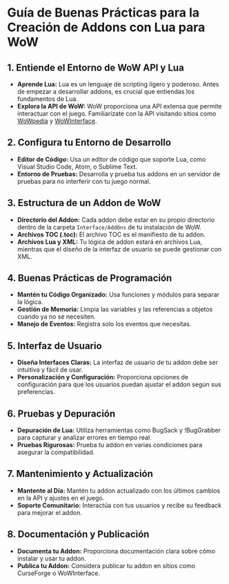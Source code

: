 
# Guía de Buenas Prácticas para la Creación de Addons con Lua para WoW

## 1. Entiende el Entorno de WoW API y Lua

- **Aprende Lua:** Lua es un lenguaje de scripting ligero y poderoso. Antes de empezar a desarrollar addons, es crucial que entiendas los fundamentos de Lua.
- **Explora la API de WoW:** WoW proporciona una API extensa que permite interactuar con el juego. Familiarízate con la API visitando sitios como [WoWpedia](https://wowpedia.fandom.com/wiki/World_of_Warcraft_API) y [WoWInterface](http://wowinterface.com/).

## 2. Configura tu Entorno de Desarrollo

- **Editor de Código:** Usa un editor de código que soporte Lua, como Visual Studio Code, Atom, o Sublime Text.
- **Entorno de Pruebas:** Desarrolla y prueba tus addons en un servidor de pruebas para no interferir con tu juego normal.

## 3. Estructura de un Addon de WoW

- **Directorio del Addon:** Cada addon debe estar en su propio directorio dentro de la carpeta `Interface/AddOns` de tu instalación de WoW.
- **Archivos TOC (.toc):** El archivo TOC es el manifiesto de tu addon.
- **Archivos Lua y XML:** Tu lógica de addon estará en archivos Lua, mientras que el diseño de la interfaz de usuario se puede gestionar con XML.

## 4. Buenas Prácticas de Programación

- **Mantén tu Código Organizado:** Usa funciones y módulos para separar la lógica.
- **Gestión de Memoria:** Limpia las variables y las referencias a objetos cuando ya no se necesiten.
- **Manejo de Eventos:** Registra solo los eventos que necesitas.

## 5. Interfaz de Usuario

- **Diseña Interfaces Claras:** La interfaz de usuario de tu addon debe ser intuitiva y fácil de usar.
- **Personalización y Configuración:** Proporciona opciones de configuración para que los usuarios puedan ajustar el addon según sus preferencias.

## 6. Pruebas y Depuración

- **Depuración de Lua:** Utiliza herramientas como BugSack y !BugGrabber para capturar y analizar errores en tiempo real.
- **Pruebas Rigurosas:** Prueba tu addon en varias condiciones para asegurar la compatibilidad.

## 7. Mantenimiento y Actualización

- **Mantente al Día:** Mantén tu addon actualizado con los últimos cambios en la API y ajustes en el juego.
- **Soporte Comunitario:** Interactúa con tus usuarios y recibe su feedback para mejorar el addon.

## 8. Documentación y Publicación

- **Documenta tu Addon:** Proporciona documentación clara sobre cómo instalar y usar tu addon.
- **Publica tu Addon:** Considera publicar tu addon en sitios como CurseForge o WoWInterface.
